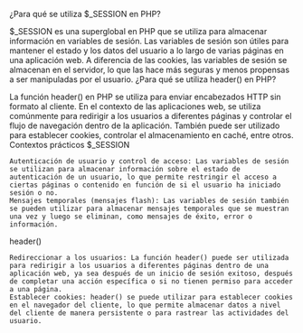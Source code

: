 ¿Para qué se utiliza $_SESSION en PHP?

$_SESSION es una superglobal en PHP que se utiliza para almacenar información en variables de sesión. Las variables de sesión son útiles para mantener el estado y los datos del usuario a lo largo de varias páginas en una aplicación web. A diferencia de las cookies, las variables de sesión se almacenan en el servidor, lo que las hace más seguras y menos propensas a ser manipuladas por el usuario.
¿Para qué se utiliza header() en PHP?

La función header() en PHP se utiliza para enviar encabezados HTTP sin formato al cliente. En el contexto de las aplicaciones web, se utiliza comúnmente para redirigir a los usuarios a diferentes páginas y controlar el flujo de navegación dentro de la aplicación. También puede ser utilizado para establecer cookies, controlar el almacenamiento en caché, entre otros.
Contextos prácticos
$_SESSION

    Autenticación de usuario y control de acceso: Las variables de sesión se utilizan para almacenar información sobre el estado de autenticación de un usuario, lo que permite restringir el acceso a ciertas páginas o contenido en función de si el usuario ha iniciado sesión o no.
    Mensajes temporales (mensajes flash): Las variables de sesión también se pueden utilizar para almacenar mensajes temporales que se muestran una vez y luego se eliminan, como mensajes de éxito, error o información.

header()

    Redireccionar a los usuarios: La función header() puede ser utilizada para redirigir a los usuarios a diferentes páginas dentro de una aplicación web, ya sea después de un inicio de sesión exitoso, después de completar una acción específica o si no tienen permiso para acceder a una página.
    Establecer cookies: header() se puede utilizar para establecer cookies en el navegador del cliente, lo que permite almacenar datos a nivel del cliente de manera persistente o para rastrear las actividades del usuario.

